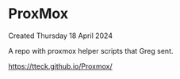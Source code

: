 # ProxMox
Created Thursday 18 April 2024

A repo with proxmox helper scripts that Greg sent.

<https://tteck.github.io/Proxmox/>

